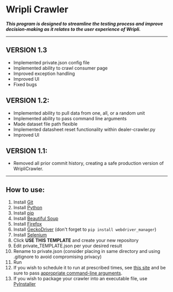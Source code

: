 # Wripli Crawler
**_This program is designed to streamline the testing process and improve decision-making as it relates to the user experience of Wripli._**
****
## VERSION 1.3
  - Implemented private.json config file
  - Implemented ability to crawl consumer page
  - Improved exception handling
  - Improved UI
  - Fixed bugs

## VERSION 1.2: 
  - Implemented ability to pull data from one, all, or a random unit
  - Implemented ability to pass command line arguments
  - Made dataset file path flexible
  - Implemented datasheet reset functionality within dealer-crawler.py
  - Improved UI
  
## VERSION 1.1: 
  - Removed all prior commit history, creating a safe production version of WripliCrawler.
****
## How to use:
  1. Install [Git](https://git-scm.com/book/en/v2/Getting-Started-Installing-Git)
  2. Install [Python](https://www.python.org/downloads/release/python-3105/)
  3. Install [pip](https://pip.pypa.io/en/stable/installation/)
  3. Install [Beautiful Soup](https://beautiful-soup-4.readthedocs.io/en/latest/#installing-beautiful-soup)
  4. Install [Firefox](https://www.mozilla.org/en-US/firefox/new/)
  5. Install [GeckoDriver](https://github.com/mozilla/geckodriver/releases) (don't forget to `pip install webdriver_manager`)
  6. Install [Selenium](https://selenium-python.readthedocs.io/installation.html)
  7. Click **USE THIS TEMPLATE** and create your new repository
  8. Edit private_TEMPLATE.json per your desired result
  9. Rename to private.json (consider placing in same directory and using .gitignore to avoid compromising privacy)
  10. Run
  11. If you wish to schedule it to run at prescribed times, see [this site](https://desktop.arcgis.com/en/arcmap/10.7/analyze/python/scheduling-a-python-script-to-run-at-prescribed-times.htm) and be sure to pass [appropriate command-line arguments](https://github.com/ttbauer4/WripliCrawler/issues/5#issuecomment-1198194970).
  12. If you wish to package your crawler into an executable file, use [PyInstaller](https://pyinstaller.org/en/stable/)
